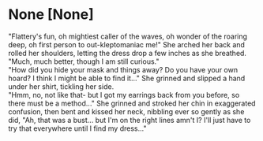 # None [None]
"Flattery's fun, oh mightiest caller of the waves, oh wonder of the roaring deep, oh first person to out-kleptomaniac me!" She arched her back and rolled her shoulders, letting the dress drop a few inches as she breathed. "Much, much better, though I am still curious."    
"How did you hide your mask and things away? Do you have your own hoard? I think I might be able to find it..." She grinned and slipped a hand under her shirt, tickling her side.   
"Hmm, no, not like that- but I got my earrings back from you before, so there must be a method..." She grinned and stroked her chin in exaggerated confusion, then bent and kissed her neck, nibbling ever so gently as she did, "Ah, that was a bust... but I'm on the right lines amn't I? I'll just have to try that everywhere until I find my dress..."
